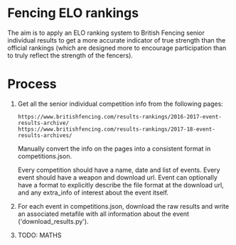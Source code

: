 # Fencing ELO rankings

The aim is to apply an ELO ranking system to British Fencing senior individual results to get a more accurate indicator of true strength than the official rankings (which are designed more to encourage participation than to truly reflect the strength of the fencers).

# Process

1.  Get all the senior individual competition info from the following pages:

        https://www.britishfencing.com/results-rankings/2016-2017-event-results-archive/
        https://www.britishfencing.com/results-rankings/2017-18-event-results-archives/
    
    Manually convert the info on the pages into a consistent format in competitions.json.
    
    Every competition should have a name, date and list of events.
    Every event should have a weapon and download url.
    Event can optionally have a format to explicitly describe the file format at the download url, and any extra_info of interest about the event itself.

2.  For each event in competitions.json, download the raw results and write an associated metafile with all information about the event ('download_results.py').

3.  TODO: MATHS